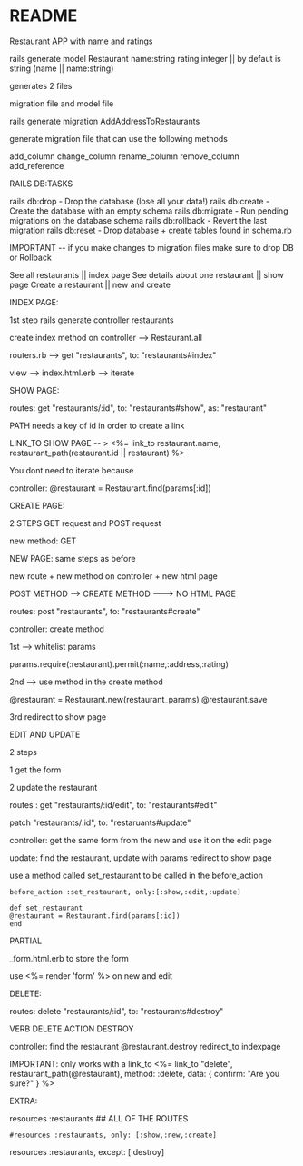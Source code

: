 # README

Restaurant APP with name and ratings

rails generate model Restaurant name:string rating:integer || by defaut is string (name || name:string)

generates 2 files

migration file and model file

rails generate migration AddAddressToRestaurants

generate migration file that can use the following methods

  add_column
  change_column
  rename_column
  remove_column
  add_reference

RAILS DB:TASKS

rails db:drop - Drop the database (lose all your data!)
rails db:create - Create the database with an empty schema
rails db:migrate - Run pending migrations on the database schema
rails db:rollback - Revert the last migration
rails db:reset - Drop database + create tables found in schema.rb

IMPORTANT -- if you make changes to migration files make sure to drop DB or Rollback


See all restaurants || index page
See details about one restaurant || show page
Create a restaurant || new and create


INDEX PAGE:

1st step rails generate controller restaurants

create index method on controller --> Restaurant.all

routers.rb --> get "restaurants", to: "restaurants#index"

view --> index.html.erb --> iterate

SHOW PAGE:

routes: get "restaurants/:id", to: "restaurants#show", as: "restaurant"

 PATH needs a key of id in order to create a link

 LINK_TO SHOW PAGE -- > <%= link_to restaurant.name, restaurant_path(restaurant.id || restaurant) %>

 You dont need to iterate because

 controller: @restaurant = Restaurant.find(params[:id])



 CREATE PAGE:

 2 STEPS GET request and POST request

 new method: GET

 NEW PAGE: same steps as before

 new route + new method on controller + new html page


 POST METHOD --> CREATE METHOD ---> NO HTML PAGE

 routes:  post "restaurants", to: "restaurants#create"

 controller: create method

  1st --> whitelist params

   params.require(:restaurant).permit(:name,:address,:rating)

  2nd --> use method in the create method

   @restaurant = Restaurant.new(restaurant_params)
  @restaurant.save

  3rd redirect to show page

EDIT AND UPDATE

 2 steps

  1 get the form

  2 update the restaurant

 routes :
  get "restaurants/:id/edit", to: "restaurants#edit"

  patch "restaurants/:id", to: "restaruants#update"

  controller:
  get the same form from the new and use it on the edit page

  update: find the restaurant, update with params
  redirect to show page

  use a method called set_restaurant to be called in the before_action

    before_action :set_restaurant, only:[:show,:edit,:update]

    def set_restaurant
    @restaurant = Restaurant.find(params[:id])
    end


  PARTIAL

  _form.html.erb to store the form

  use <%= render 'form' %> on new and edit

 DELETE:

  routes: delete "restaurants/:id", to: "restaurants#destroy"

  VERB DELETE
  ACTION DESTROY

  controller: find the restaurant
  @restaurant.destroy
  redirect_to indexpage

  IMPORTANT:
  only works with a link_to
  <%= link_to "delete", restaurant_path(@restaurant), method: :delete,
            data: { confirm: "Are you sure?" } %>


 EXTRA:

  resources :restaurants ## ALL OF THE ROUTES

    #resources :restaurants, only: [:show,:new,:create]

  resources :restaurants, except: [:destroy]











